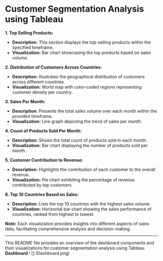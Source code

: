 
# Customer Segmentation Analysis using Tableau



**1. Top Selling Products:**
   - **Description:** This section displays the top-selling products within the specified timeframe.
   - **Visualization:** Bar chart showcasing the top products based on sales volume.

**2. Distribution of Customers Across Countries:**
   - **Description:** Illustrates the geographical distribution of customers across different countries.
   - **Visualization:** World map with color-coded regions representing customer density per country.

**3. Sales Per Month:**
   - **Description:** Presents the total sales volume over each month within the provided timeframe.
   - **Visualization:** Line graph depicting the trend of sales per month.

**4. Count of Products Sold Per Month:**
   - **Description:** Shows the total count of products sold in each month.
   - **Visualization:** Bar chart displaying the number of products sold per month.

**5. Customer Contribution to Revenue:**
   - **Description:** Highlights the contribution of each customer to the overall revenue.
   - **Visualization:** Pie chart exhibiting the percentage of revenue contributed by top customers.

**6. Top 10 Countries Based on Sales:**
   - **Description:** Lists the top 10 countries with the highest sales volume.
   - **Visualization:** Horizontal bar chart showing the sales performance of countries, ranked from highest to lowest.

**Note:** Each visualization provides insights into different aspects of sales data, facilitating comprehensive analysis and decision-making.

---

This README file provides an overview of the dashboard components and their visualizations for customer segmentation analysis using Tableau.
**Dashboard**
! [] (Dashboard.png)
